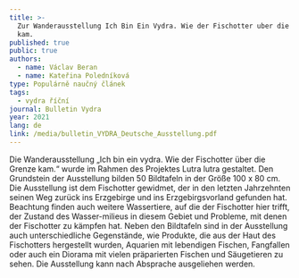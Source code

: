 ```yaml
---
title: >-
  Zur Wanderausstellung Ich Bin Ein Vydra. Wie der Fischotter uber die Grenze
  kam.
published: true
public: true
authors:
  - name: Václav Beran
  - name: Kateřina Poledníková
type: Populárně naučný článek
tags:
  - vydra říční
journal: Bulletin Vydra
year: 2021
lang: de
link: /media/bulletin_VYDRA_Deutsche_Ausstellung.pdf
---
```

Die Wanderausstellung „Ich bin ein vydra. Wie der Fischotter über die Grenze kam.“ wurde im Rahmen des Projektes Lutra lutra gestaltet.  Den Grundstein der Ausstellung bilden 50 Bildtafeln in der Größe 100 x 80 cm. Die Ausstellung ist dem Fischotter gewidmet, der in den letzten Jahrzehnten seinen Weg zurück ins Erzgebirge und ins Erzgebirgsvorland gefunden hat. Beachtung finden auch weitere Wassertiere, auf die der Fischotter hier trifft, der Zustand des Wasser-milieus in diesem Gebiet und Probleme, mit denen der Fischotter zu kämpfen hat. Neben den Bildtafeln sind in der Ausstellung auch unterschiedliche Gegenstände, wie Produkte, die aus der Haut des Fischotters hergestellt wurden, Aquarien mit lebendigen Fischen, Fangfallen oder auch ein Diorama mit vielen präparierten Fischen und Säugetieren zu sehen.  Die Ausstellung kann nach Absprache ausgeliehen werden.
